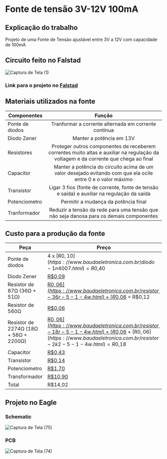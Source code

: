 Fonte de tensão 3V-12V 100mA
============================
Explicação do trabalho
----------------------
Projeto de uma Fonte de Tensão ajustável entre 3V a 12V com capacidade de 100mA

Circuito feito no Falstad
-------------------------
![Captura de Tela (1)](https://user-images.githubusercontent.com/87579931/126045063-12144ff7-f878-428f-88e6-ecbaba2d2934.png)

### Link para o projeto no [Falstad](https://tinyurl.com/yeowb335)

Materiais utilizados na fonte
-----------------------------

| Componentes        | Função                | 
| -------------------|:---------------------:|
| Ponte de diodos    | Tranformar a corrente alternada em corrente contínua | 4 x [0.10](https://www.baudaeletronica.com.br/diodo-1n4007.html) = 0.40|
| Diodo Zener     | Manter a potência em 13V      | [0.09](https://www.baudaeletronica.com.br/diodo-zener-bzx55c-13v-0-5w.html)  |
| Resistores | Proteger outros componentes de receberem correntes muito altas e auxiliar na regulação da voltagem e da corrente que chega ao final|  
| Capacitor | Manter a potência do circuíto acima de um valor desejado evitando com que ela ocile entre 0 e o valor máximo |
| Transistor | Ligar 3 fios (fonte de corrente, fonte de tensão e saída) e auxiliar na regulação da saída | 
| Potenciometro | Permitir a mudança da potência final |
| Tranformador | Reduzir a tensão da rede para uma tensão que não seja danosa para os demais componentes |

Custo para a produção da fonte
------------------------------
| Peça    | Preço          |
|---------|----------------|
| Ponte de diodos | 4 x [R$0,10](https://www.baudaeletronica.com.br/diodo-1n4007.html) = R$0,40|
| Diodo Zener | [R$0,09](https://www.baudaeletronica.com.br/diodo-zener-bzx55c-13v-0-5w.html) |
|Resistor de 87Ω (36Ω + 51Ω)|  [R$0,06](https://www.baudaeletronica.com.br/resistor-36r-5-1-4w.html) + [R$0,06](https://www.baudaeletronica.com.br/resistor-51r-5-1-4w.html) = R$0,12| 
|Resistor de 560Ω| [R$0,06](https://www.baudaeletronica.com.br/resistor-560r-5-1-4w.html) | 
|Resistor de 2274Ω (18Ω + 56Ω + 2200Ω)| [R$0,06](https://www.baudaeletronica.com.br/resistor-18r-5-1-4w.html) + [R$0,06](https://www.baudaeletronica.com.br/resistor-56r-5-1-4w.html) + [R$0,06](https://www.baudaeletronica.com.br/resistor-2k2-5-1-4w.html) = R$0,18| 
|Capacitor | [R$0,43](https://www.baudaeletronica.com.br/capacitor-eletrolitico-470uf-25v.html) |
|Transistor | [R$0,14](https://www.baudaeletronica.com.br/transistor-npn-bc817-smd.html) |
|Potenciometro | [R$1,70](https://www.baudaeletronica.com.br/potenciometro-linear-de-5k-5000.html) |
|Transformador | [R$10,90](https://www.casasbahia.com.br/transformador-12-12vac-70ma-8034-hayonik-1502002061/p/1502002061?utm_medium=Cpc&utm_source=google_freelisting&IdSku=1502002061&idLojista=19709) |
|Total | R$14,02 |

Projeto no Eagle
----------------

### Schematic
![Captura de Tela (75)](https://user-images.githubusercontent.com/87579931/126046275-5aec4878-94b7-4436-8784-32f443e190cf.png)

### PCB
![Captura de Tela (74)](https://user-images.githubusercontent.com/87579931/126046355-d6a14c6f-5456-4d71-ac78-a9214e3c03c1.png)
